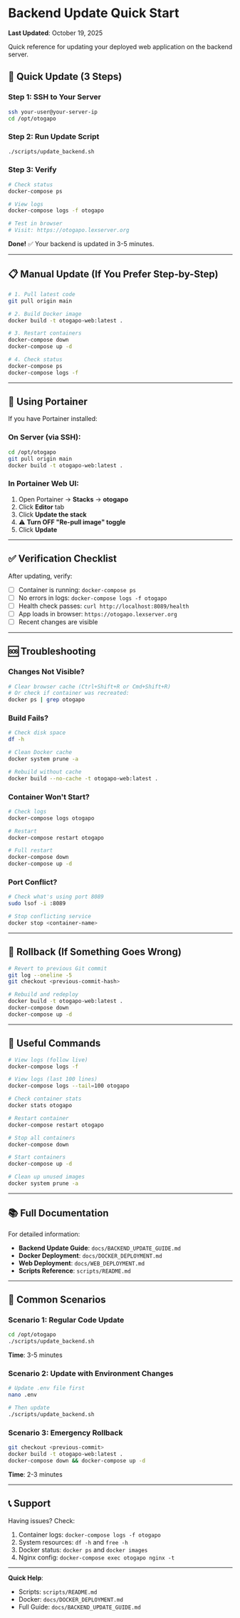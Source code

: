 # Backend Update Quick Start

**Last Updated**: October 19, 2025

Quick reference for updating your deployed web application on the backend server.

## 🚀 Quick Update (3 Steps)

### Step 1: SSH to Your Server

```bash
ssh your-user@your-server-ip
cd /opt/otogapo
```

### Step 2: Run Update Script

```bash
./scripts/update_backend.sh
```

### Step 3: Verify

```bash
# Check status
docker-compose ps

# View logs
docker-compose logs -f otogapo

# Test in browser
# Visit: https://otogapo.lexserver.org
```

**Done!** ✅ Your backend is updated in 3-5 minutes.

---

## 📋 Manual Update (If You Prefer Step-by-Step)

```bash
# 1. Pull latest code
git pull origin main

# 2. Build Docker image
docker build -t otogapo-web:latest .

# 3. Restart containers
docker-compose down
docker-compose up -d

# 4. Check status
docker-compose ps
docker-compose logs -f
```

---

## 🔧 Using Portainer

If you have Portainer installed:

### On Server (via SSH):

```bash
cd /opt/otogapo
git pull origin main
docker build -t otogapo-web:latest .
```

### In Portainer Web UI:

1. Open Portainer → **Stacks** → **otogapo**
2. Click **Editor** tab
3. Click **Update the stack**
4. ⚠️ **Turn OFF "Re-pull image" toggle**
5. Click **Update**

---

## ✅ Verification Checklist

After updating, verify:

- [ ] Container is running: `docker-compose ps`
- [ ] No errors in logs: `docker-compose logs -f otogapo`
- [ ] Health check passes: `curl http://localhost:8089/health`
- [ ] App loads in browser: `https://otogapo.lexserver.org`
- [ ] Recent changes are visible

---

## 🆘 Troubleshooting

### Changes Not Visible?

```bash
# Clear browser cache (Ctrl+Shift+R or Cmd+Shift+R)
# Or check if container was recreated:
docker ps | grep otogapo
```

### Build Fails?

```bash
# Check disk space
df -h

# Clean Docker cache
docker system prune -a

# Rebuild without cache
docker build --no-cache -t otogapo-web:latest .
```

### Container Won't Start?

```bash
# Check logs
docker-compose logs otogapo

# Restart
docker-compose restart otogapo

# Full restart
docker-compose down
docker-compose up -d
```

### Port Conflict?

```bash
# Check what's using port 8089
sudo lsof -i :8089

# Stop conflicting service
docker stop <container-name>
```

---

## 🔄 Rollback (If Something Goes Wrong)

```bash
# Revert to previous Git commit
git log --oneline -5
git checkout <previous-commit-hash>

# Rebuild and redeploy
docker build -t otogapo-web:latest .
docker-compose down
docker-compose up -d
```

---

## 📱 Useful Commands

```bash
# View logs (follow live)
docker-compose logs -f

# View logs (last 100 lines)
docker-compose logs --tail=100 otogapo

# Check container stats
docker stats otogapo

# Restart container
docker-compose restart otogapo

# Stop all containers
docker-compose down

# Start containers
docker-compose up -d

# Clean up unused images
docker system prune -a
```

---

## 📚 Full Documentation

For detailed information:

- **Backend Update Guide**: `docs/BACKEND_UPDATE_GUIDE.md`
- **Docker Deployment**: `docs/DOCKER_DEPLOYMENT.md`
- **Web Deployment**: `docs/WEB_DEPLOYMENT.md`
- **Scripts Reference**: `scripts/README.md`

---

## 🎯 Common Scenarios

### Scenario 1: Regular Code Update

```bash
cd /opt/otogapo
./scripts/update_backend.sh
```

**Time**: 3-5 minutes

### Scenario 2: Update with Environment Changes

```bash
# Update .env file first
nano .env

# Then update
./scripts/update_backend.sh
```

### Scenario 3: Emergency Rollback

```bash
git checkout <previous-commit>
docker build -t otogapo-web:latest .
docker-compose down && docker-compose up -d
```

**Time**: 2-3 minutes

---

## 📞 Support

Having issues? Check:

1. Container logs: `docker-compose logs -f otogapo`
2. System resources: `df -h` and `free -h`
3. Docker status: `docker ps` and `docker images`
4. Nginx config: `docker-compose exec otogapo nginx -t`

---

**Quick Help**:

- Scripts: `scripts/README.md`
- Docker: `docs/DOCKER_DEPLOYMENT.md`
- Full Guide: `docs/BACKEND_UPDATE_GUIDE.md`



